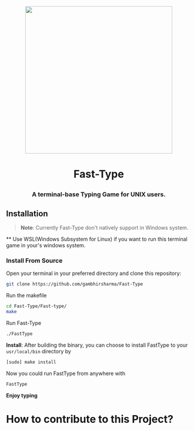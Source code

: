 # <p align="center">  <img src="https://user-images.githubusercontent.com/69895353/200911653-203af161-a56b-42ca-b3f8-8d1d6ec62956.png" width="400px"/>  </p>






# <p align="center"> Fast-Type </p>
### <p align="center"> A terminal-base Typing Game for UNIX users.</p>


## Installation
> **Note**: Currently Fast-Type don't natively support in Windows system.  

** Use WSL(Windows Subsystem for Linux) if you want to run this terminal game in your's windows system.
  

### Install From Source

Open your terminal in your preferred directory and clone this repository:
```sh
git clone https://github.com/gambhirsharma/Fast-Type
```
Run the makefile
```sh
cd Fast-Type/Fast-type/
make
```
Run Fast-Type 
```sh
./FastType
```
**Install**: After building the binary, you can choose to install FastType to your `usr/local/bin` directory by
```sh
[sudo] make install
```
Now you could run FastType from anywhere with
```sh
FastType
```  
  
**Enjoy typing**

# How to contribute to this Project?




